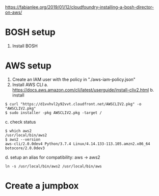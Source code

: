https://fabianlee.org/2019/01/12/cloudfoundry-installing-a-bosh-director-on-aws/

# BOSH setup
1. Install BOSH

# AWS setup
1. Create an IAM user with the policy in "./aws-iam-policy.json"
2. Install AWS CLI
a. https://docs.aws.amazon.com/cli/latest/userguide/install-cliv2.html
b. install
```
$ curl "https://d1vvhvl2y92vvt.cloudfront.net/AWSCLIV2.pkg" -o "AWSCLIV2.pkg"
$ sudo installer -pkg AWSCLIV2.pkg -target /
```
c. check status
```
$ which aws2
/usr/local/bin/aws2 
$ aws2 --version
aws-cli/2.0.0dev4 Python/3.7.4 Linux/4.14.133-113.105.amzn2.x86_64 botocore/2.0.0dev3
```
d. setup an alias for compatibility: aws -> aws2
```
ln -s /usr/local/bin/aws2 /usr/local/bin/aws
```

# Create a jumpbox
